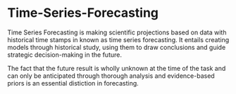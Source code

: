 # Time-Series-Forecasting
Time Series Forecasting is making scientific projections based on data with historical time stamps in known as time series forecasting. It entails creating models through historical study, using them to draw conclusions and guide strategic decision-making in the future.

The fact that the future result is wholly unknown at the time of the task and can only be anticipated through thorough analysis and evidence-based priors is an essential distiction in forecasting.
